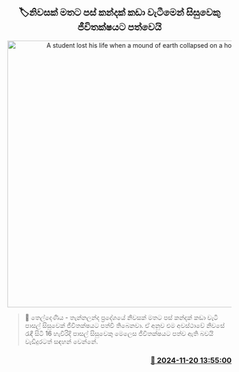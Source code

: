 <p align='center'><b><h2 align='center' title='A student lost his life when a mound of earth collapsed on a house'>🏷නිවසක් මතට පස් කන්දක් කඩා වැටීමෙන් සිසුවෙකු ජීවිතක්ෂයට පත්වෙයි</h2></b></p>
<p align='center'><img src='https://helakuru.sgp1.cdn.digitaloceanspaces.com/esana/images/lib/dead-body-new.jpg' width='600' alt='A student lost his life when a mound of earth collapsed on a house'></p>

>📝 තෙල්දෙණිය - තැන්නලන්ද ප්‍රදේශයේ නිවසක් මතට පස් කන්දක් කඩා වැටී පාසල් සිසුවෙක් ජීවිතක්ෂයට පත්වී තිබෙනවා.
ඒ අනුව එම අවස්ථාවේ නිවසේ රැඳී සිටි 16 හැවිරිදි පාසල් සිසුවෙකු මෙලෙස ජීවිතක්ෂයට පත්ව ඇති බවයි වැඩිදුරටත් සඳහන් වෙන්නේ.


<h3 align='right'><a href='https://www.helakuru.lk/esana/p/105273/'>📅 2024-11-20 13:55:00</a></h3>
